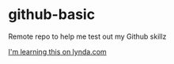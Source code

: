 github-basic
============

Remote repo to help me test out my Github skillz

[I'm learning this on lynda.com](http://www.lynda.com)
